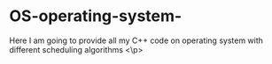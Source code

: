 # OS-operating-system- <br>
<p>Here I am going to provide all my C++ code on operating system with different scheduling algorithms <\p>
